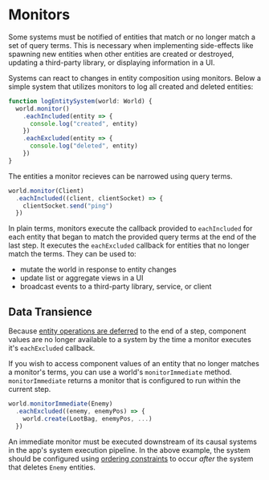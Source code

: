 # Monitors

Some systems must be notified of entities that match or no longer match a set of query terms. This is necessary when implementing side-effects like spawning new entities when other entities are created or destroyed, updating a third-party library, or displaying information in a UI.

Systems can react to changes in entity composition using monitors. Below a simple system that utilizes monitors to log all created and deleted entities:

```ts
function logEntitySystem(world: World) {
  world.monitor()
    .eachIncluded(entity => {
      console.log("created", entity)
    })
    .eachExcluded(entity => {
      console.log("deleted", entity)
    })
}
```

The entities a monitor recieves can be narrowed using query terms.

```ts
world.monitor(Client)
  .eachIncluded((client, clientSocket) => {
    clientSocket.send("ping")
  })
```

In plain terms, monitors execute the callback provided to `eachIncluded` for each entity that began to match the provided query terms at the end of the last step. It executes the `eachExcluded` callback for entities that no longer match the terms. They can be used to:

- mutate the world in response to entity changes
- update list or aggregate views in a UI
- broadcast events to a third-party library, service, or client

## Data Transience

Because [entity operations are deferred](./entities.md#transactions) to the end of a step, component values are no longer available to a system by the time a monitor executes it's `eachExcluded` callback.

If you wish to access component values of an entity that no longer matches a monitor's terms, you can use a world's `monitorImmediate` method. `monitorImmediate` returns a monitor that is configured to run within the current step.

```ts
world.monitorImmediate(Enemy)
  .eachExcluded((enemy, enemyPos) => {
    world.create(LootBag, enemyPos, ...)
  })
```

An immediate monitor must be executed downstream of its causal systems in the app's system execution pipeline. In the above example, the system should be configured using [ordering constraints](./systems.md#ordering-constraints) to occur _after_ the system that deletes `Enemy` entities.
